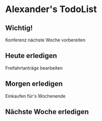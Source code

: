 # Alexander's TodoList

## Wichtig!
Konferenz nächste Woche vorbereiten

## Heute erledigen
Freifahrtanträge bearbeiten

## Morgen erledigen
Einkaufen für's Wochenende

## Nächste Woche erledigen
